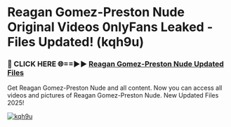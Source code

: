 # Reagan Gomez-Preston Nude Original Videos 0nlyFans Leaked - Files Updated! (kqh9u)

<h3>🔴 CLICK HERE 🌐==►► <a href="https://tinyurl.com/5h6xmrr3" rel="nofollow">Reagan Gomez-Preston Nude Updated Files</a></h3>

Get Reagan Gomez-Preston Nude and all content. Now you can access all videos and pictures of Reagan Gomez-Preston Nude. New Updated Files 2025!

[![kqh9u](https://i.imgur.com/KVD873Z.gif)](https://tinyurl.com/5h6xmrr3)
